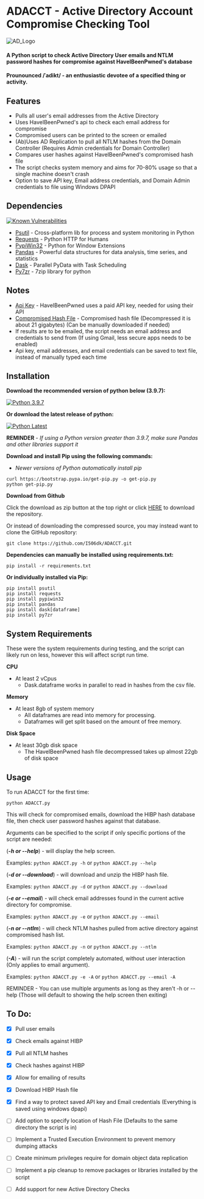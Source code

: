 # ADACCT - Active Directory Account Compromise Checking Tool

![AD_Logo](https://user-images.githubusercontent.com/33561466/138386605-36291c2a-c68f-4390-84a7-5567d8b624e1.png)

#### A Python script to check Active Directory User emails and NTLM password hashes for compromise against HaveIBeenPwned's database
#### Prounounced /ˈadikt/ - an enthusiastic devotee of a specified thing or activity.

## Features
- Pulls all user's email addresses from the Active Directory
- Uses HaveIBeenPwned's api to check each email address for compromise
- Compromised users can be printed to the screen or emailed
- (Ab)Uses AD Replication to pull all NTLM hashes from the Domain Controller (Requires Admin credentials for Domain Controller)
- Compares user hashes against HaveIBeenPwned's compromised hash file
- The script checks system memory and aims for 70-80% usage so that a single machine doesn't crash
- Option to save API key, Email address credentials, and Domain Admin credentials to file using Windows DPAPI

## Dependencies 
[![Known Vulnerabilities](https://snyk.io/test/github/I506dk/ADACCT/badge.svg)](https://snyk.io/test/github/I506dk/ADACCT)
- [Psutil](https://pypi.org/project/psutil/) - Cross-platform lib for process and system monitoring in Python
- [Requests](https://pypi.org/project/requests/) - Python HTTP for Humans
- [PypiWin32](https://pypi.org/project/pywin32/) - Python for Window Extensions
- [Pandas](https://pypi.org/project/pandas/) - Powerful data structures for data analysis, time series, and statistics
- [Dask](https://pypi.org/project/dask/) - Parallel PyData with Task Scheduling
- [Py7zr](https://pypi.org/project/py7zr/) - 7zip library for python

## Notes
- [Api Key](https://haveibeenpwned.com/API/Key) - HaveIBeenPwned uses a paid API key, needed for using their API
- [Compromised Hash File](https://haveibeenpwned.com/Passwords) - Compromised hash file (Decompressed it is about 21 gigabytes) (Can be manually downloaded if needed)
- If results are to be emailed, the script needs an email address and credentials to send from (If using Gmail, less secure apps needs to be enabled)
- Api key, email addresses, and email credentials can be saved to text file, instead of manually typed each time

## Installation
**Download the recommended version of python below (3.9.7):**

[![Python 3.9.7](https://img.shields.io/badge/python-3.9.7-blue.svg)](https://www.python.org/downloads/release/python-397/)

**Or download the latest release of python:**

[![Python Latest](https://img.shields.io/badge/python-latest-blue.svg)](https://www.python.org/downloads/windows/)

**REMINDER** - *If using a Python version greater than 3.9.7, make sure Pandas and other libraries support it*

**Download and install Pip using the following commands:**
- *Newer versions of Python automatically install pip*
```
curl https://bootstrap.pypa.io/get-pip.py -o get-pip.py
python get-pip.py
```

**Download from Github**

Click the download as zip button at the top right or click [HERE](https://github.com/I506dk/ADACCT/archive/refs/heads/main.zip) to download the repository.

Or instead of downloading the compressed source, you may instead want to clone the GitHub repository: 
```
git clone https://github.com/I506dk/ADACCT.git
```


**Dependencies can manually be installed using requirements.txt:**
```
pip install -r requirements.txt
```
**Or individually installed via Pip:**
```
pip install psutil
pip install requests
pip install pypiwin32
pip install pandas
pip install dask[dataframe]
pip install py7zr
```

## System Requirements
These were the system requirements during testing, and the script can likely run on less, however this will affect script run time.

**CPU**
- At least 2 vCpus
  - Dask.dataframe works in parallel to read in hashes from the csv file.

**Memory**
- At least 8gb of system memory
  - All dataframes are read into memory for processing.
  - Dataframes will get split based on the amount of free memory.

**Disk Space**
- At least 30gb disk space
  - The HaveIBeenPwned hash file decompressed takes up almost 22gb of disk space

## Usage
To run ADACCT for the first time:
```
python ADACCT.py
```
This will check for compromised emails, download the HIBP hash database file, then check user password hashes against that database.

Arguments can be specified to the script if only specific portions of the script are needed:

(***-h or --help***) - will display the help screen.

Examples: ```python ADACCT.py -h``` or ```python ADACCT.py --help```

(***-d or --download***)  - will download and unzip the HIBP hash file.

Examples: ```python ADACCT.py -d``` or ```python ADACCT.py --download```

(***-e or --email***) - will check email addresses found in the current active directory for compromise.

Examples: ```python ADACCT.py -e``` or ```python ADACCT.py --email```

(***-n or --ntlm***) - will check NTLM hashes pulled from active directory against compromised hash list.

Examples: ```python ADACCT.py -n``` or ```python ADACCT.py --ntlm```

(***-A***) - will run the script completely automated, without user interaction (Only applies to email argument).

Examples: ```python ADACCT.py -e -A``` or ```python ADACCT.py --email -A```

REMINDER - You can use multiple arguments as long as they aren't -h or --help (Those will default to showing the help screen then exiting)

## To Do:

- [x] Pull user emails
- [x] Check emails against HIBP
- [x] Pull all NTLM hashes
- [x] Check hashes against HIBP
- [x] Allow for emailing of results
- [x] Download HIBP Hash file
- [x] Find a way to protect saved API key and Email credentials (Everything is saved using windows dpapi)
- [ ] Add option to specify location of Hash File (Defaults to the same directory the script is in)
- [ ] Implement a Trusted Execution Environment to prevent memory dumping attacks
- [ ] Create minimum privileges require for domain object data replication
- [ ] Implement a pip cleanup to remove packages or libraries installed by the script
- [ ] Add support for new Active Directory Checks



